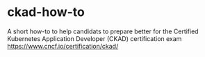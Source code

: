 # ckad-how-to

A short how-to to help candidats to prepare better for the Certified Kubernetes Application Developer (CKAD) certification exam https://www.cncf.io/certification/ckad/

